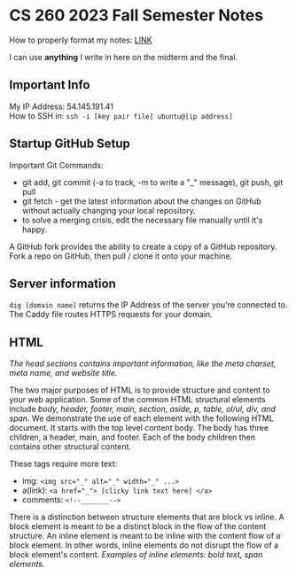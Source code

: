 # CS 260 2023 Fall Semester Notes

How to properly format my notes: [LINK](https://docs.github.com/en/get-started/writing-on-github/getting-started-with-writing-and-formatting-on-github/basic-writing-and-formatting-syntax#links)

I can use **anything** I write in here on the midterm and the final.

## Important Info

My IP Address: 54.145.191.41  
How to SSH in: `ssh -i [key pair file] ubuntu@[ip address]`

## Startup GitHub Setup

Important Git Commands:
* git add, git commit (-a to track, -m to write a "_" message), git push, git pull
* git fetch - get the latest information about the changes on GitHub without actually changing your local repository.
* to solve a merging crisis, edit the necessary file manually until it's happy.

A GitHub fork provides the ability to create a copy of a GitHub repository. Fork a repo on GitHub, then pull / clone it onto your machine.

## Server information

`dig [domain name]` returns the IP Address of the server you're connected to.  
The Caddy file routes HTTPS requests for your domain.

## HTML

*The head sections contains important information, like the meta charset, meta name, and website title.*

The two major purposes of HTML is to provide structure and content to your web application. Some of the common HTML structural elements include *body, header, footer, main, section, aside, p, table, ol/ul, div, and span*. We demonstrate the use of each element with the following HTML document. It starts with the top level content body. The body has three children, a header, main, and footer. Each of the body children then contains other structural content.  

These tags require more text:  
- img: `<img src="_" alt="_" width="_" ...>`
- a(link): `<a href="_"> [clicky link text here] </a>`
- comments: `<!--_______-->`

There is a distinction between structure elements that are block vs inline. A block element is meant to be a distinct block in the flow of the content structure. An inline element is meant to be inline with the content flow of a block element. In other words, inline elements do not disrupt the flow of a block element's content. *Examples of inline elements: bold text, span elements.*
